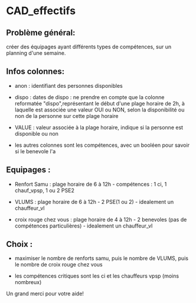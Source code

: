 # CAD_effectifs


## Problème général: 

créer des équipages ayant différents types de compétences, sur un planning d'une semaine.

## Infos colonnes:
- anon : identifiant des personnes disponibles

- dispo : dates de dispo : ne prendre en compte que la colonne reformatée "dispo",représentant le début d'une plage horaire de 2h, à laquelle est associée une valeur OUI ou NON, selon la disponibilité ou non de la personne sur cette plage horaire

- VALUE : valeur associée à la plage horaire, indique si la personne est disponible ou non

- les autres colonnes sont les compétences, avec un booléen pour savoir si le benevole l'a


## Equipages :
- Renfort Samu : plage horaire de 6 à 12h - compétences :  1 ci, 1 chauf_vpsp, 1 ou 2 PSE2

- VLUMS : plage horaire de 6 à 12h - 2 PSE(1 ou 2) - idealement un chauffeur_vl

- croix rouge chez vous : plage horaire de 4 à 12h - 2 benevoles (pas de compétences particulières) - idealement un chauffeur_vl 

## Choix : 
- maximiser le nombre de renforts samu, puis le nombre de VLUMS, puis le nombre de croix rouge chez vous

- les compétences critiques sont les ci et les chauffeurs vpsp (moins nombreux)


Un grand merci pour votre aide!
